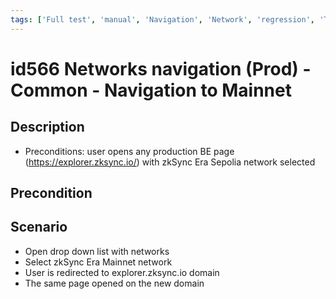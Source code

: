 ```yaml
---
tags: ['Full test', 'manual', 'Navigation', 'Network', 'regression', 'To Automate', 'ZKF-2507', 'Active']
---
```


# id566 Networks navigation (Prod) - Common - Navigation to Mainnet

## Description
  - Preconditions: user opens any production BE page (https://explorer.zksync.io/) with zkSync Era Sepolia network selected

## Precondition


## Scenario
- Open drop down list with networks
- Select zkSync Era Mainnet network
- User is redirected to explorer.zksync.io domain
- The same page opened on the new domain
